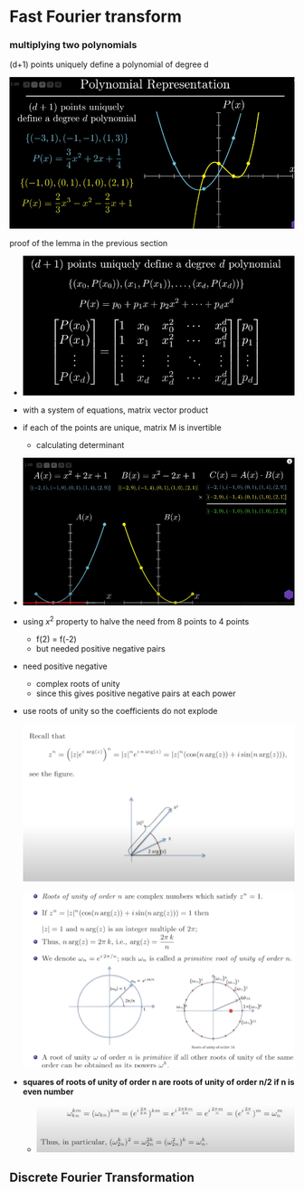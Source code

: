 # Fast Fourier transform

### multiplying two polynomials

(d+1) points uniquely define a polynomial of degree d

![](./images/1.png)

proof of the lemma in the previous section

- ![image-20210620214515399](./images/2.png)

- with a system of equations, matrix vector product

- if each of the points are unique, matrix M is invertible
  - calculating determinant
  
- ![image-20210620215046829](./images/3.png)

  

- using $x^2$ property to halve the need from 8 points to 4 points

  - f(2) =  f(-2)
  - but needed positive negative pairs
  
- need positive negative

  - complex roots of unity
  - since this gives positive negative pairs at each power

  

- use roots of unity so the coefficients do not explode

  ![](./images/4.png)

  

  ![](./images/5.png)

- **squares of roots of unity of order n are roots of unity of order n/2 if n is even number**
  - ![](./images/6.png)



## Discrete Fourier Transformation

